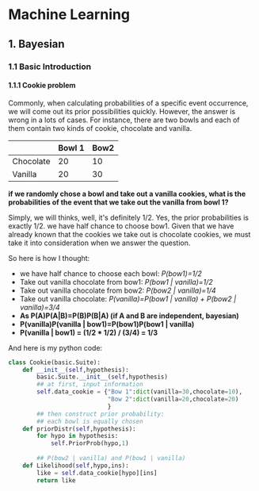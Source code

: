 # Machine Learning


## 1. Bayesian
### 1.1 Basic Introduction 
#### 1.1.1 Cookie problem
Commonly, when calculating probabilities of a specific event occurrence, we will come out its prior possibilities quickly. However, the answer is wrong in a lots of cases. For instance, there are two bowls and each of them contain two kinds of cookie, chocolate and vanilla.

|        | Bowl 1 | Bow2 |
| --------- | ------ | ---- |
| Chocolate | 20 | 10 |
| Vanilla   | 20 | 30 |
 
**if we randomly chose a bowl and take out a vanilla cookies, what is the probabilities of the event that we take out the vanilla from bowl 1?**

Simply, we will thinks, well, it's definitely 1/2.
Yes, the prior probabilities is exactly 1/2. we have half chance to choose bow1. Given that we have already known that the cookies we take out is chocolate cookies, we must take it into consideration when we answer the question.

So here is how I thought:

- we have half chance to choose each bowl: 
	*P(bow1)=1/2*
- Take out vanilla chocolate from bow1: 
	*P(bow1 | vanilla)=1/2*
- Take out vanilla chocolate from bow2: 
	*P(bow2 | vanilla)=1/4*
- Take out vanilla chocolate: 
	*P(vanilla)=P(bow1 | vanilla) + P(bow2 | vanilla)=3/4*
- **As P(A)P(A|B)=P(B)P(B|A) (if A and B are independent, bayesian)**
- **P(vanilla)P(vanilla | bow1)=P(bow1)P(bow1 | vanilla)**
- **P(vanilla | bow1) = (1/2 * 1/2) / (3/4) = 1/3**

And here is my python code:

```python
class Cookie(basic.Suite):
    def __init__(self,hypothesis):
        basic.Suite.__init__(self,hypothesis)
        ## at first, input information
        self.data_cookie = {"Bow 1":dict(vanilla=30,chocolate=10),
                            "Bow 2":dict(vanilla=20,chocolate=20)
                            }
		## then construct prior probability: 
		## each bowl is equally chosen
    def priorDistr(self,hypothesis):
        for hypo in hypothesis:
            self.PriorProb(hypo,1)
		
		## P(bow2 | vanilla) and P(bow1 | vanilla)
    def Likelihood(self,hypo,ins):
        like = self.data_cookie[hypo][ins]
        return like
```
